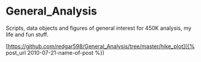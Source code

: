 # General_Analysis
Scripts, data objects and figures of general interest for 450K analysis, my life and fun stuff.

[https://github.com/redgar598/General_Analysis/tree/master/hike_plot]({% post_url 2010-07-21-name-of-post %})
